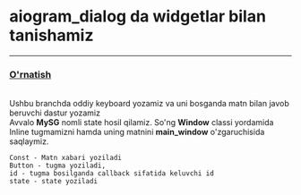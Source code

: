 # aiogram_dialog da widgetlar bilan tanishamiz
<hr>
<h3><a href="#installation">O'rnatish</a></h3>


<br id="installation">
    Ushbu branchda oddiy keyboard yozamiz va uni bosganda matn bilan javob beruvchi dastur yozamiz </br>
    Avvalo <b>MySG</b> nomli state hosil qilamiz. So'ng <b>Window</b> classi yordamida Inline tugmamizni hamda uning matnini <b>main_window</b> o'zgaruchisida saqlaymiz.</br>

    Const - Matn xabari yoziladi
    Button - tugma yoziladi,
    id - tugma bosilganda callback sifatida keluvchi id 
    state - state yoziladi

</p>

